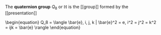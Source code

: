 The **quaternion group** $Q_8$ or $\mathbb{H}$ is the [[group]] formed by the [[presentation]]

\begin{equation}
Q_8 = \langle \bar{e}, i, j, k | \bar{e}^2 = e, i^2 = j^2 = k^2 = ijk = \bar{e} \rangle
\end{equation}